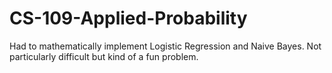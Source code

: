 # CS-109-Applied-Probability
Had to mathematically implement Logistic Regression and Naive Bayes. Not particularly difficult but kind of a fun problem.
